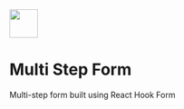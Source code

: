 <img src="https://res.cloudinary.com/mpo/image/upload/v1632699996/multi-step-form/logo.svg" width="50" height="50">

# Multi Step Form

Multi-step form built using React Hook Form
